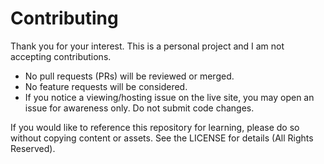 # Contributing

Thank you for your interest. This is a personal project and I am not accepting contributions.

- No pull requests (PRs) will be reviewed or merged.
- No feature requests will be considered.
- If you notice a viewing/hosting issue on the live site, you may open an issue for awareness only. Do not submit code changes.

If you would like to reference this repository for learning, please do so without copying content or assets. See the LICENSE for details (All Rights Reserved).

